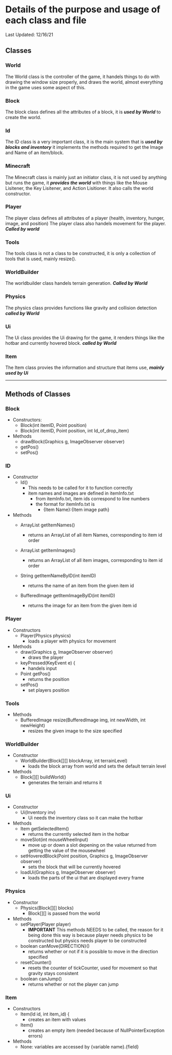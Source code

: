 # Details of the purpose and usage of each class and file

Last Updated: 12/16/21

## Classes
### World
The World class is the controller of the game, it handels things to do with drawing the window size properly, and draws the world, almost everything in the game uses some aspect of this.

### Block
The block class defines all the attributes of a block, it is ***used by World*** to create the world.

### Id
The ID class is a very important class, it is the main system that is ***used by blocks and inventory*** it implements the methods required to get the Image and Name of an item/block.

### Minecraft
The Minecraft class is mainly just an initiator class, it is not used by anything but runs the game, it ***provides the world*** with things like the Mouse Lisitener, the Key Lisitener, and Action Lisitioner. It also calls the world constructor.

### Player
The player class defines all attributes of a player (health, inventory, hunger, image, and position)
The player class also handels movement for the player. ***Called by world***

### Tools
The tools class is not a class to be constructed, it is only a collection of tools that is used, mainly resize().

### WorldBuilder
The worldbuilder class handels terrain generation. ***Called by World***

### Physics
The physics class provides functions like gravity and collision detection ***called by World***

### Ui
The Ui class provides the Ui drawing for the game, it renders things like the hotbar and currently hovered block. ***called by World***

### Item
The Item class provies the information and structure that items use, ***mainly used by Ui***

---
## Methods of Classes

### Block
- Constructors:
    - Block(int itemID, Point position)
    - Block(int itemID, Point position, int Id_of_drop_item)
- Methods
    - drawBlock(Graphics g, ImageObserver observer)
    - getPos()
    - setPos()

### ID
- Constructor
    - Id()
        - This needs to be called for it to function correctly
        - item names and images are defined in itemInfo.txt
            - from itemInfo.txt, item ids correspond to line numbers
            - the format for itemInfo.txt is
                - {Item Name}:{Item image path} 
- Methods
    - ArrayList<String> getItemNames()
        - returns an ArrayList of all item Names, corresponding to item id order 
    
    - ArrayList<BufferedImage> getItemImages()
        - returns an ArrayList of all item images, corresponding to item id order
    
    - String getItemNameByID(int itemID)
        - returns the name of an item from the given item id
    
    - BufferedImage getItemImageByID(int itemID)
        - returns the image for an item from the given item id

### Player
- Constructors
    - Player(Physics physics)
        - loads a player with physics for movement
- Methods
    - draw(Graphics g, ImageObserver observer)
        - draws the player
    - keyPressed(KeyEvent e) {
        - handels input
    - Point getPos()
        - returns the position 
    - setPos()
        - set players position 

### Tools
- Methods
    - BufferedImage resize(BufferedImage img, int newWidth, int newHeight)
        - resizes the given image to the size specified 

### WorldBuilder
- Constructor
    - WorldBuilder(Block[][] blockArray, int terrainLevel)
        - loads the block array from world and sets the default terrain level
- Methods
    - Block[][] buildWorld()
        - generates the terrain and returns it

### Ui
- Constructor
    - Ui(Inventory inv)
        - Ui needs the inventory class so it can make the hotbar
- Methods
    - Item getSelectedItem()
        - returns the currently selected item in the hotbar 
    - moveSlot(int mouseWheelInput)
        - move up or down a slot depening on the value returned from getting the value of the mousewheel
    - setHoveredBlock(Point position, Graphics g, ImageObserver observer)
        - sets the block that will be currently hovered
    - loadUi(Graphics g, ImageObserver observer)
        - loads the parts of the ui that are displayed every frame

### Physics
- Constructor
    - Physics(Block[][] blocks)
        - Block[][] is passed from the world
- Methods
    - setPlayer(Player player)
        - **IMPORTANT** This methods NEEDS to be called, the reason for it being done this way is because player needs physics to be constructed but physics needs player to be constructed
    - boolean canMove{DIRECTION}()
        - returns whether or not if it is possible to move in the direction specified
    - resetCounter()
        - resets the counter of tickCounter, used for movement so that gravity stays consistent
    - boolean canJump()
        - returns whether or not the player can jump 

### Item
- Constructors
    - Item(Id id, int item_id) {
        - creates an item with values
    - Item()
        - creates an empty item (needed because of NullPointerException errors)
- Methods
    - None: variables are accessed by {variable name}.{field} 
